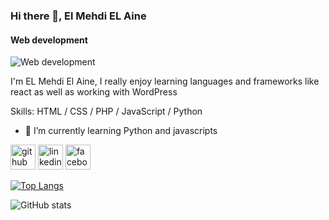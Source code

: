 ### Hi there 👋, El Mehdi EL Aine
#### Web development
![Web development](https://media-exp1.licdn.com/dms/image/C4D16AQFO-JFOG59r6A/profile-displaybackgroundimage-shrink_200_800/0/1613945914149?e=1629331200&v=beta&t=spnxZKWPZ2Y-GDd64pkVAYtI7OdN7_ztIbgqpFYiKu0)

I'm EL Mehdi El Aine, I really enjoy learning languages and frameworks like react as well as working with WordPress   

Skills: HTML / CSS / PHP / JavaScript / Python 

- 🌱 I’m currently learning Python and javascripts  


[<img src='https://cdn.jsdelivr.net/npm/simple-icons@3.0.1/icons/github.svg' alt='github' height='40'>](https://github.com/https://github.com/ainemehdi6/ainemehdi6)  [<img src='https://cdn.jsdelivr.net/npm/simple-icons@3.0.1/icons/linkedin.svg' alt='linkedin' height='40'>](https://www.linkedin.com/in/https://www.linkedin.com/in/elmehdielaine//)  [<img src='https://cdn.jsdelivr.net/npm/simple-icons@3.0.1/icons/facebook.svg' alt='facebook' height='40'>](https://www.facebook.com/https://www.facebook.com/mehdi.aine.36/)  

[![Top Langs](https://github-readme-stats.vercel.app/api/top-langs/?username=https://github.com/ainemehdi6/ainemehdi6)](https://github.com/anuraghazra/github-readme-stats)

![GitHub stats](https://github-readme-stats.vercel.app/api?username=https://github.com/ainemehdi6/ainemehdi6&show_icons=true)  

